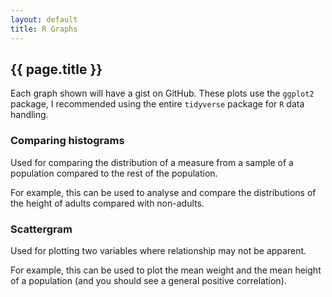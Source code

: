 ```yaml
---
layout: default
title: R Graphs
---
```


## {{ page.title }}

Each graph shown will have a gist on GitHub. These plots use the `ggplot2` package, I recommended using the entire `tidyverse` package for `R` data handling.

### Comparing histograms

Used for comparing the distribution of a measure from a sample of a population compared to the rest of the population.

<script src="https://gist.github.com/benapier/37012f8af5a99365b93c37269e7bc59e.js"></script>

For example, this can be used to analyse and compare the distributions of the height of adults compared with non-adults.

### Scattergram

Used for plotting two variables where relationship may not be apparent.

<script src="https://gist.github.com/benapier/ec3d50084da38c65d6e189f3ed33e429.js"></script>

For example, this can be used to plot the mean weight and the mean height of a population (and you should see a general positive correlation).